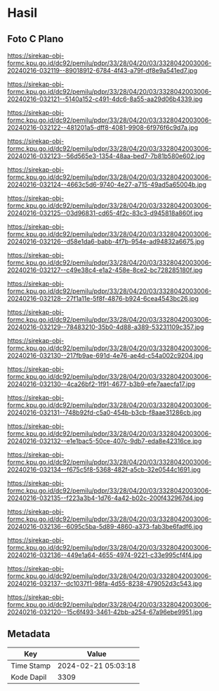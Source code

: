 # Hasil

## Foto C Plano

https://sirekap-obj-formc.kpu.go.id/dc92/pemilu/pdpr/33/28/04/20/03/3328042003006-20240216-032119--89018912-6784-4f43-a79f-df8e9a541ed7.jpg

https://sirekap-obj-formc.kpu.go.id/dc92/pemilu/pdpr/33/28/04/20/03/3328042003006-20240216-032121--5140a152-c491-4dc6-8a55-aa29d06b4339.jpg

https://sirekap-obj-formc.kpu.go.id/dc92/pemilu/pdpr/33/28/04/20/03/3328042003006-20240216-032122--481201a5-dff8-4081-9908-6f976f6c9d7a.jpg

https://sirekap-obj-formc.kpu.go.id/dc92/pemilu/pdpr/33/28/04/20/03/3328042003006-20240216-032123--56d565e3-1354-48aa-bed7-7b81b580e602.jpg

https://sirekap-obj-formc.kpu.go.id/dc92/pemilu/pdpr/33/28/04/20/03/3328042003006-20240216-032124--4663c5d6-9740-4e27-a715-49ad5a65004b.jpg

https://sirekap-obj-formc.kpu.go.id/dc92/pemilu/pdpr/33/28/04/20/03/3328042003006-20240216-032125--03d96831-cd65-4f2c-83c3-d945818a860f.jpg

https://sirekap-obj-formc.kpu.go.id/dc92/pemilu/pdpr/33/28/04/20/03/3328042003006-20240216-032126--d58e1da6-babb-4f7b-954e-ad94832a6675.jpg

https://sirekap-obj-formc.kpu.go.id/dc92/pemilu/pdpr/33/28/04/20/03/3328042003006-20240216-032127--c49e38c4-e1a2-458e-8ce2-bc728285180f.jpg

https://sirekap-obj-formc.kpu.go.id/dc92/pemilu/pdpr/33/28/04/20/03/3328042003006-20240216-032128--27f1a11e-5f8f-4876-b924-6cea4543bc26.jpg

https://sirekap-obj-formc.kpu.go.id/dc92/pemilu/pdpr/33/28/04/20/03/3328042003006-20240216-032129--78483210-35b0-4d88-a389-53231109c357.jpg

https://sirekap-obj-formc.kpu.go.id/dc92/pemilu/pdpr/33/28/04/20/03/3328042003006-20240216-032130--217fb9ae-691d-4e76-ae4d-c54a002c9204.jpg

https://sirekap-obj-formc.kpu.go.id/dc92/pemilu/pdpr/33/28/04/20/03/3328042003006-20240216-032130--4ca26bf2-1f91-4677-b3b9-efe7aaecfa17.jpg

https://sirekap-obj-formc.kpu.go.id/dc92/pemilu/pdpr/33/28/04/20/03/3328042003006-20240216-032131--748b92fd-c5a0-454b-b3cb-f8aae31286cb.jpg

https://sirekap-obj-formc.kpu.go.id/dc92/pemilu/pdpr/33/28/04/20/03/3328042003006-20240216-032132--e1e1bac5-50ce-407c-9db7-eda8e42316ce.jpg

https://sirekap-obj-formc.kpu.go.id/dc92/pemilu/pdpr/33/28/04/20/03/3328042003006-20240216-032134--f675c5f8-5368-482f-a5cb-32e0544c1691.jpg

https://sirekap-obj-formc.kpu.go.id/dc92/pemilu/pdpr/33/28/04/20/03/3328042003006-20240216-032135--f223a3b4-1d76-4a42-b02c-200f432967d4.jpg

https://sirekap-obj-formc.kpu.go.id/dc92/pemilu/pdpr/33/28/04/20/03/3328042003006-20240216-032136--6095c5ba-5d89-4860-a373-fab3be6fadf6.jpg

https://sirekap-obj-formc.kpu.go.id/dc92/pemilu/pdpr/33/28/04/20/03/3328042003006-20240216-032136--449e1a64-4655-4974-9221-c33e995cf4f4.jpg

https://sirekap-obj-formc.kpu.go.id/dc92/pemilu/pdpr/33/28/04/20/03/3328042003006-20240216-032137--dc1037f1-98fa-4d55-8238-479052d3c543.jpg

https://sirekap-obj-formc.kpu.go.id/dc92/pemilu/pdpr/33/28/04/20/03/3328042003006-20240216-032120--15c6f493-3461-42bb-a254-67a96ebe9951.jpg


## Metadata

| Key        | Value               |
| ---------- | ------------------- |
| Time Stamp | 2024-02-21 05:03:18 |
| Kode Dapil | 3309                |



